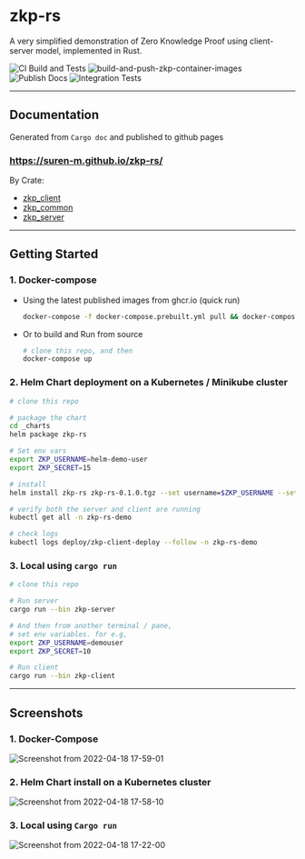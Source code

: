 # zkp-rs
A very simplified demonstration of Zero Knowledge Proof using client-server model, implemented in Rust.

![CI Build and Tests](https://github.com/suren-m/zkp-rs/actions/workflows/pr-checks.yml/badge.svg) 
![build-and-push-zkp-container-images](https://github.com/suren-m/zkp-rs/actions/workflows/build-and-publish-images.yml/badge.svg) 
![Publish Docs](https://github.com/suren-m/zkp-rs/actions/workflows/publish-docs.yml/badge.svg) 
![Integration Tests](https://github.com/suren-m/zkp-rs/actions/workflows/integration-tests.yml/badge.svg) 

---

## Documentation

Generated from `Cargo doc` and published to github pages

### https://suren-m.github.io/zkp-rs/

By Crate:
* [zkp_client](https://suren-m.github.io/zkp-rs/zkp_client/index.html)
* [zkp_common](https://suren-m.github.io/zkp-rs/zkp_common/index.html)
* [zkp_server](https://suren-m.github.io/zkp-rs/zkp_server/index.html)
---

## Getting Started

### 1. Docker-compose 

* Using the latest published images from ghcr.io (quick run)
    ```bash
    docker-compose -f docker-compose.prebuilt.yml pull && docker-compose -f docker-compose.prebuilt.yml up
    ```

* Or to build and Run from source 
    ```bash
    # clone this repo, and then
    docker-compose up
    ```

### 2. Helm Chart deployment on a Kubernetes / Minikube cluster

```bash
# clone this repo

# package the chart
cd _charts
helm package zkp-rs

# Set env vars
export ZKP_USERNAME=helm-demo-user
export ZKP_SECRET=15

# install
helm install zkp-rs zkp-rs-0.1.0.tgz --set username=$ZKP_USERNAME --set secret=$ZKP_SECRET --namespace=zkp-rs-demo --create-namespace

# verify both the server and client are running
kubectl get all -n zkp-rs-demo

# check logs
kubectl logs deploy/zkp-client-deploy --follow -n zkp-rs-demo
```

### 3. Local using `cargo run`

```bash
# clone this repo

# Run server
cargo run --bin zkp-server

# And then from another terminal / pane,
# set env variables. for e.g,
export ZKP_USERNAME=demouser
export ZKP_SECRET=10

# Run client
cargo run --bin zkp-client
```

---

## Screenshots

### 1. Docker-Compose

![Screenshot from 2022-04-18 17-59-01](https://user-images.githubusercontent.com/3830633/163844104-fc8e04ed-d2ac-4c46-8986-bcae9e85297d.png)

### 2. Helm Chart install on a Kubernetes cluster

![Screenshot from 2022-04-18 17-58-10](https://user-images.githubusercontent.com/3830633/163844193-f6ed49ff-96f0-4a05-a928-24a558044ba1.png)

### 3. Local using `Cargo run`

![Screenshot from 2022-04-18 17-22-00](https://user-images.githubusercontent.com/3830633/163839349-975c3a6a-86ab-484f-b227-b2d7af20d81d.png)

